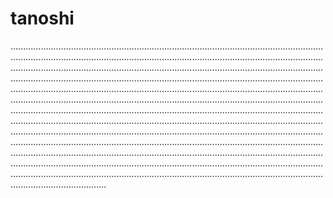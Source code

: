 # tanoshi
..................................................................................................................................................................................................................................................................................................................................................................................................................................................................................................................................................................................................................................................................................................................................................................................................................................................................................................................................................................................................................................................................................................................................................................................................................................................................................................................................................................................................................................................................................................................................................................................................................................................................................................................